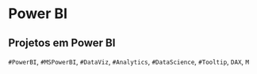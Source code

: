 # Power BI

## Projetos em Power BI

`#PowerBI`, `#MSPowerBI`, `#DataViz`, `#Analytics`, `#DataScience`, `#Tooltip`, `DAX`, `M`
